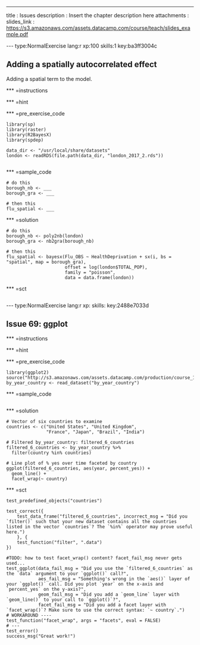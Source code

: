 ---
title       : Issues
description : Insert the chapter description here
attachments :
  slides_link : https://s3.amazonaws.com/assets.datacamp.com/course/teach/slides_example.pdf



--- type:NormalExercise lang:r xp:100 skills:1 key:ba3ff3004c

## Adding a spatially autocorrelated effect

Adding a spatial term to the model.

*** =instructions

*** =hint

*** =pre_exercise_code
```{r}
library(sp)
library(raster)
library(R2BayesX)
library(spdep)

data_dir <- "/usr/local/share/datasets"
london <- readRDS(file.path(data_dir, "london_2017_2.rds"))


```

*** =sample_code
```{r}
# do this
borough_nb <- ___
borough_gra <- ___

# then this
flu_spatial <- ___
```

*** =solution
```{r}
# do this
borough_nb <- poly2nb(london)
borough_gra <- nb2gra(borough_nb)

# then this
flu_spatial <- bayesx(Flu_OBS ~ HealthDeprivation + sx(i, bs = "spatial", map = borough_gra),
                      offset = log(london$TOTAL_POP),
                      family = "poisson",
                      data = data.frame(london))

```

*** =sct
```{r}

```


--- type:NormalExercise lang:r xp: skills: key:2488e7033d
## Issue 69: ggplot

*** =instructions

*** =hint

*** =pre_exercise_code
```{r}
library(ggplot2)
source("http://s3.amazonaws.com/assets.datacamp.com/production/course_1414/datasets/shared.R")
by_year_country <- read_dataset("by_year_country")
```

*** =sample_code
```{r}

```

*** =solution
```{r}
# Vector of six countries to examine
countries <- c("United States", "United Kingdom",
               "France", "Japan", "Brazil", "India")

# Filtered by_year_country: filtered_6_countries
filtered_6_countries <- by_year_country %>%
  filter(country %in% countries)

# Line plot of % yes over time faceted by country
ggplot(filtered_6_countries, aes(year, percent_yes)) +
  geom_line() +
  facet_wrap(~ country)
```

*** =sct
```{r}
test_predefined_objects("countries")

test_correct({
    test_data_frame("filtered_6_countries", incorrect_msg = "Did you `filter()` such that your new dataset contains all the countries listed in the vector `countries`? The `%in%` operator may prove useful here.")
    }, {
    test_function("filter", ".data")
})

#TODO: how to test facet_wrap() content? facet_fail_msg never gets used...
test_ggplot(data_fail_msg = "Did you use the `filtered_6_countries` as the `data` argument to your `ggplot()` call?",
            aes_fail_msg = "Something's wrong in the `aes()` layer of your `ggplot()` call. Did you plot `year` on the x-axis and `percent_yes` on the y-axis?",
            geom_fail_msg = "Did you add a `geom_line` layer with `geom_line()` to your call to `ggplot()`?",
            facet_fail_msg = "Did you add a facet layer with `facet_wrap()`? Make sure to use the correct syntax: `~ country`.")
# WORKAROUND ----
test_function("facet_wrap", args = "facets", eval = FALSE)
# ---
test_error()
success_msg("Great work!")
```
